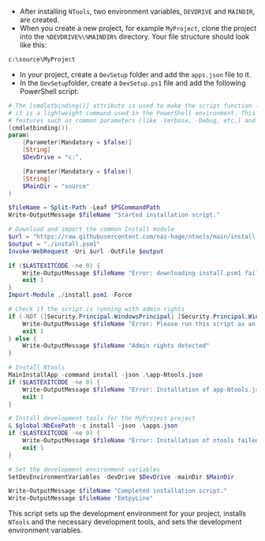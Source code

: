 - After installing `NTools`, two environment variables, `DEVDRIVE` and `MAINDIR`, are created.
- When you create a new project, for example `MyProject`, clone the project into the `%DEVDRIVE%\%MAINDIR%` directory. Your file structure should look like this:
```cmd
c:\source\MyProject
```
- In your project, create a `DevSetup` folder and add the `apps.json` file to it.
- In the `DevSetup`folder, create a `DevSetup.ps1` file and add the following PowerShell script:

```powershell
# The [cmdletbinding()] attribute is used to make the script function like a cmdlet
# it is a lightweight command used in the PowerShell environment. This attribute allows the script to use cmdlet 
# features such as common parameters (like -Verbose, -Debug, etc.) and the ability to be used in pipelines.
[cmdletbinding()]
param(
    [Parameter(Mandatory = $false)]
    [String]
    $DevDrive = "c:",

    [Parameter(Mandatory = $false)]
    [String]
    $MainDir = "source"
)

$fileName = Split-Path -Leaf $PSCommandPath
Write-OutputMessage $fileName "Started installation script."

# Download and import the common Install module
$url = "https://raw.githubusercontent.com/naz-hage/ntools/main/install.psm1"
$output = "./install.psm1"
Invoke-WebRequest -Uri $url -OutFile $output

if ($LASTEXITCODE -ne 0) {
    Write-OutputMessage $fileName "Error: downloading install.psm1 failed. Exiting script."
    exit 1
}
Import-Module ./install.psm1 -Force

# Check if the script is running with admin rights
if (-NOT ([Security.Principal.WindowsPrincipal] [Security.Principal.WindowsIdentity]::GetCurrent()).IsInRole([Security.Principal.WindowsBuiltInRole] "Administrator")) {
    Write-OutputMessage $fileName "Error: Please run this script as an administrator."
    exit 1
} else {
    Write-OutputMessage $fileName "Admin rights detected"
}

# Install Ntools
MainInstallApp -command install -json .\app-Ntools.json
if ($LASTEXITCODE -ne 0) {
    Write-OutputMessage $fileName "Error: Installation of app-Ntools.json failed. Exiting script."
    exit 1
}

# Install development tools for the MyProject project
& $global:NbExePath -c install -json .\apps.json
if ($LASTEXITCODE -ne 0) {
    Write-OutputMessage $fileName "Error: Installation of ntools failed. Exiting script."
    exit 1
}

# Set the development environment variables
SetDevEnvironmentVariables -devDrive $DevDrive -mainDir $MainDir

Write-OutputMessage $fileName "Completed installation script."
Write-OutputMessage $fileName "EmtpyLine"
```

This script sets up the development environment for your project, installs `NTools` and the necessary development tools, and sets the development environment variables.